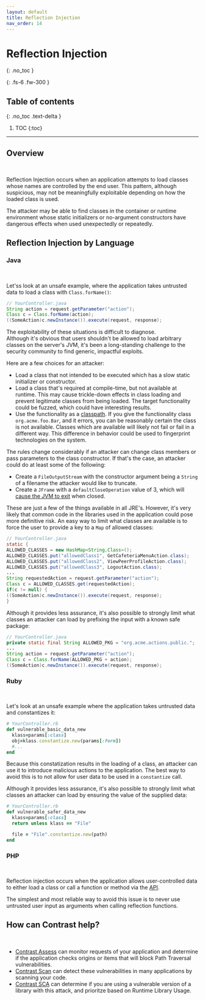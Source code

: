 ```yaml
---
layout: default
title: Reflection Injection
nav_order: 14
---
```


# Reflection Injection
{: .no_toc }

{: .fs-6 .fw-300 }

## Table of contents
{: .no_toc .text-delta }

1. TOC
{:toc}

---
## Overview
<br/> 

Reflection Injection occurs when an application attempts to load classes whose names are controlled by the end user. 
This pattern, although suspicious, may not be meaningfully exploitable depending on how the loaded class is used.

The attacker may be able to find classes in the container or runtime environment whose static initializers or no-argument constructors have dangerous effects when used unexpectedly or repeatedly.


## Reflection Injection by Language


### Java 
<br/>

Let'ss look at an unsafe example, where the application takes untrusted data to load a class with `Class.forName()`: 

```java
// YourController.java
String action = request.getParameter("action");
Class c = Class.forName(action);
((SomeAction)c.newInstance()).execute(request, response);
``` 


The exploitability of these situations is difficult to diagnose.  
Although it's obvious that users shouldn't be allowed to load arbitrary classes on the server's JVM, it's been a long-standing challenge to the security community to find generic, impactful exploits. 

Here are a few choices for an attacker:
- Load a class that not intended to be executed which has a slow static initializer or constructor.
- Load a class that's required at compile-time, but not available at runtime. This may cause trickle-down effects in class loading and prevent legitimate classes from being loaded. The target functionality could be fuzzed, which could have interesting results.
- Use the functionality as a [classpath](https://en.wikipedia.org/wiki/Oracle_machine). 
If you give the functionality class `org.acme.foo.Bar`, and it errors, you can be reasonably certain the class is not available. 
Classes which are available will likely not fail or fail in a different way. This difference in behavior could be used to fingerprint technologies on the system.

The rules change considerably if an attacker can change class members or pass parameters to the class constructor. If that's the case, an attacker could do at least some of the following:
- Create a `FileOutputStream` with the constructor argument being a `String` of a filename the attacker would like to truncate.
- Create a `JFrame` with a `defaultCloseOperation` value of 3, which will [cause the JVM to exit](https://wouter.coekaerts.be/2011/amf-arbitrary-code-execution) when closed. 

These are just a few of the things available in all JRE's. However, it's very likely that common code in the libraries used in the application could pose more definitive risk. 
An easy way to limit what classes are available is to force the user to provide a key to a `Map` of allowed classes: 

```java
// YourController.java
static {
ALLOWED_CLASSES = new HashMap<String,Class>();
ALLOWED_CLASSES.put("allowedClass1", GetCafeteriaMenuAction.class);
ALLOWED_CLASSES.put("allowedClass2", ViewPeerProfileAction.class);
ALLOWED_CLASSES.put("allowedClass3", LogoutAction.class);
...
String requestedAction = request.getParameter("action");
Class c = ALLOWED_CLASSES.get(requestedAction);
if(c != null) {
((SomeAction)c.newInstance()).execute(request, response);
}
```

Although it provides less assurance, it's also possible to strongly limit what classes an attacker can load by prefixing the input with a known safe package: 

```java
// YourController.java
private static final String ALLOWED_PKG = "org.acme.actions.public.";
...
String action = request.getParameter("action");
Class c = Class.forName(ALLOWED_PKG + action);
((SomeAction)c.newInstance()).execute(request, response);
```

### Ruby 
<br/>

Let's look at an unsafe example where the application takes untrusted data and constantizes it: 

```ruby
# YourController.rb
def vulnerable_basic_data_new
  klass=params[:class]
  obj=klass.constantize.new(params[:form])
  #...
end
```

Because this constatization results in the loading of a class, an attacker can use it to introduce malicious actions to the application. 
The best way to avoid this is to not allow for user data to be used in a `constantize` call. 

Although it provides less assurance, it's also possible to strongly limit what classes an attacker can load by ensuring the value of the supplied data: 


```ruby
# YourController.rb
def vulnerable_safer_data_new
  klass=params[:class]
  return unless klass == "File"

  file = "File".constantize.new(path)
end
```

### PHP 
<br/> 

Reflection injection occurs when the application allows user-controlled data to either load a class or call a function or method via the [API](https://www.php.net/manual/en/book.reflection.php). 

The simplest and most reliable way to avoid this issue is to never use untrusted user input as arguments when calling reflection functions. 


## How can Contrast help? 
<br/> 

- [Contrast Assess](https://www.contrastsecurity.com/contrast-assess) can monitor requests of your application and determine if the application checks origins or items that will block Path Traversal vulnerabilities.
- [Contrast Scan](https://www.contrastsecurity.com/contrast-scan) can detect these vulnerabilities in many applications by scanning your code.
- [Contrast SCA](https://www.contrastsecurity.com/contrast-sca) can determine if you are using a vulnerable version of a library with this attack, and prioritze based on Runtime Library Usage.